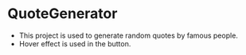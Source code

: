 # QuoteGenerator
- This project is used to generate random quotes by famous people. 
- Hover effect is used in the button.
